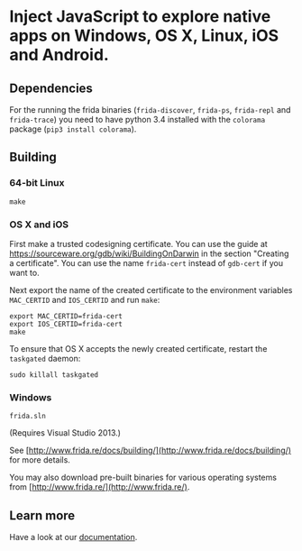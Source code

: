 Inject JavaScript to explore native apps on Windows, OS X, Linux, iOS and Android.
===

## Dependencies

For the running the frida binaries (`frida-discover`, `frida-ps`, `frida-repl` and `frida-trace`) you need to have python 3.4 installed with the `colorama` package (`pip3 install colorama`).

## Building

### 64-bit Linux

    make

### OS X and iOS

First make a trusted codesigning certificate. You can use the guide at https://sourceware.org/gdb/wiki/BuildingOnDarwin in the section "Creating a certificate". You can use the name `frida-cert` instead of `gdb-cert` if you want to.

Next export the name of the created certificate to the environment variables `MAC_CERTID` and `IOS_CERTID` and run `make`:

    export MAC_CERTID=frida-cert
    export IOS_CERTID=frida-cert
    make

To ensure that OS X accepts the newly created certificate, restart the `taskgated` daemon:

    sudo killall taskgated

### Windows

    frida.sln

(Requires Visual Studio 2013.)

See [http://www.frida.re/docs/building/](http://www.frida.re/docs/building/)
for more details.

You may also download pre-built binaries for various operating systems from
[http://www.frida.re/](http://www.frida.re/).

## Learn more

Have a look at our [documentation](http://www.frida.re/docs/home/).
